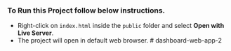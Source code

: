 ### To Run this Project follow below instructions.

- Right-click on `index.html` inside the `public` folder and select **Open with Live Server**.
- The project will open in default web browser. 
#   d a s h b o a r d - w e b - a p p - 2  
 